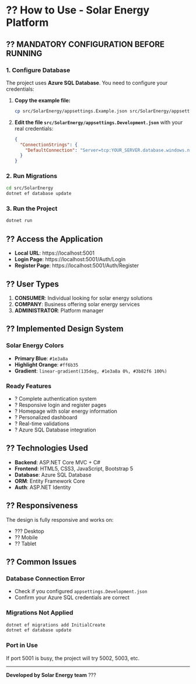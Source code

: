 # ?? How to Use - Solar Energy Platform

## ?? MANDATORY CONFIGURATION BEFORE RUNNING

### 1. Configure Database

The project uses **Azure SQL Database**. You need to configure your credentials:

1. **Copy the example file:**
   ```bash
   cp src/SolarEnergy/appsettings.Example.json src/SolarEnergy/appsettings.Development.json
   ```

2. **Edit the file `src/SolarEnergy/appsettings.Development.json`** with your real credentials:
   ```json
   {
     "ConnectionStrings": {
       "DefaultConnection": "Server=tcp:YOUR_SERVER.database.windows.net,1433;Initial Catalog=YOUR_DATABASE;User ID=YOUR_USERNAME;Password=YOUR_PASSWORD;..."
     }
   }
   ```

### 2. Run Migrations

```bash
cd src/SolarEnergy
dotnet ef database update
```

### 3. Run the Project

```bash
dotnet run
```

## ?? Access the Application

- **Local URL**: https://localhost:5001
- **Login Page**: https://localhost:5001/Auth/Login
- **Register Page**: https://localhost:5001/Auth/Register

## ?? User Types

1. **CONSUMER**: Individual looking for solar energy solutions
2. **COMPANY**: Business offering solar energy services
3. **ADMINISTRATOR**: Platform manager

## ?? Implemented Design System

### Solar Energy Colors
- **Primary Blue**: `#1e3a8a`
- **Highlight Orange**: `#ff6b35`
- **Gradient**: `linear-gradient(135deg, #1e3a8a 0%, #3b82f6 100%)`

### Ready Features
- ? Complete authentication system
- ? Responsive login and register pages
- ? Homepage with solar energy information
- ? Personalized dashboard
- ? Real-time validations
- ? Azure SQL Database integration

## ?? Technologies Used

- **Backend**: ASP.NET Core MVC + C#
- **Frontend**: HTML5, CSS3, JavaScript, Bootstrap 5
- **Database**: Azure SQL Database
- **ORM**: Entity Framework Core
- **Auth**: ASP.NET Identity

## ?? Responsiveness

The design is fully responsive and works on:
- ??? Desktop
- ?? Mobile
- ?? Tablet

## ?? Common Issues

### Database Connection Error
- Check if you configured `appsettings.Development.json`
- Confirm your Azure SQL credentials are correct

### Migrations Not Applied
```bash
dotnet ef migrations add InitialCreate
dotnet ef database update
```

### Port in Use
If port 5001 is busy, the project will try 5002, 5003, etc.

---

**Developed by Solar Energy team** ???